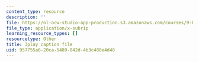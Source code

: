 ```yaml
---
content_type: resource
description: ''
file: https://ol-ocw-studio-app-production.s3.amazonaws.com/courses/9-00sc-introduction-to-psychology-fall-2011/957755a620ca5489842d4b3c480e4d48_t73rjeOj0eY.vtt
file_type: application/x-subrip
learning_resource_types: []
resourcetype: Other
title: 3play caption file
uid: 957755a6-20ca-5489-842d-4b3c480e4d48
---
```

